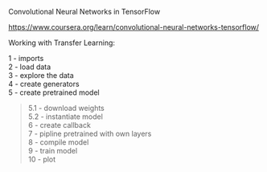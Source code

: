 Convolutional Neural Networks in TensorFlow

https://www.coursera.org/learn/convolutional-neural-networks-tensorflow/  


Working with Transfer Learning: <br> 

1 - imports  
2 - load data   
3 - explore the data  
4 - create generators  
5 - create pretrained model  
  >5.1 - download weights  
  >5.2 - instantiate model  
6 - create callback  
7 - pipline pretrained with own layers  
8 - compile model  
9 - train model  
10 - plot
